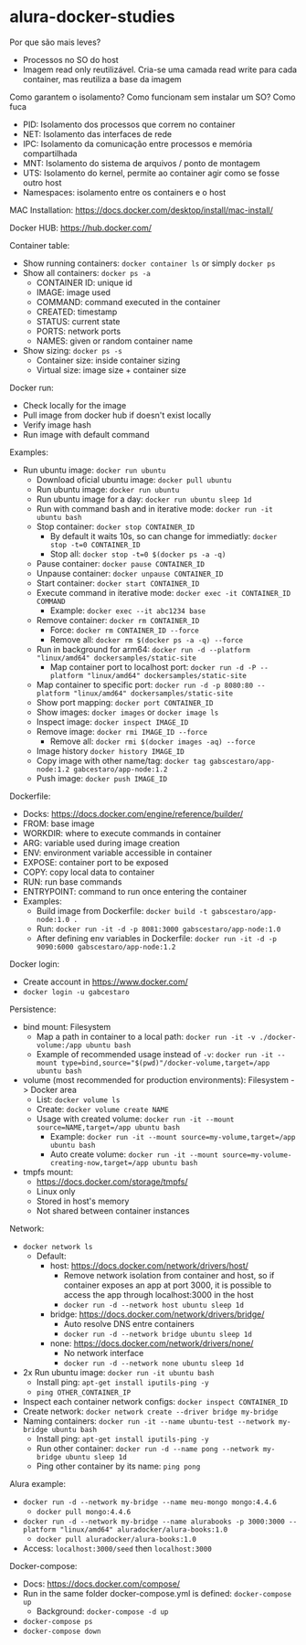 # alura-docker-studies

Por que são mais leves?
- Processos no SO do host
- Imagem read only reutilizável. Cria-se uma camada read write para cada container, mas reutiliza a base da imagem

Como garantem o isolamento? Como funcionam sem instalar um SO? Como fuca 

- PID: Isolamento dos processos que correm no container
- NET: Isolamento das interfaces de rede
- IPC: Isolamento da comunicação entre processos e memória compartilhada
- MNT: Isolamento do sistema de arquivos / ponto de montagem
- UTS: Isolamento do kernel, permite ao container agir como se fosse outro host
- Namespaces: isolamento entre os containers e o host

MAC Installation: https://docs.docker.com/desktop/install/mac-install/

Docker HUB: https://hub.docker.com/

Container table:
- Show running containers: ```docker container ls``` or simply ```docker ps```
- Show all containers: ```docker ps -a```
  - CONTAINER ID: unique id
  - IMAGE: image used
  - COMMAND: command executed in the container
  - CREATED: timestamp
  - STATUS: current state
  - PORTS: network ports
  - NAMES: given or random container name
- Show sizing: ```docker ps -s```
  - Container size: inside container sizing
  - Virtual size: image size + container size

Docker run:
- Check locally for the image
- Pull image from docker hub if doesn't exist locally
- Verify image hash
- Run image with default command

Examples:
- Run ubuntu image: ```docker run ubuntu```
  - Download oficial ubuntu image: ```docker pull ubuntu```
  - Run ubuntu image: ```docker run ubuntu```
  - Run ubuntu image for a day: ```docker run ubuntu sleep 1d```
  - Run with command bash and in iterative mode: ```docker run -it ubuntu bash```
  - Stop container: ```docker stop CONTAINER_ID```
    - By default it waits 10s, so can change for immediatly: ```docker stop -t=0 CONTAINER_ID```
    - Stop all: ```docker stop -t=0 $(docker ps -a -q)```
  - Pause container: ```docker pause CONTAINER_ID```
  - Unpause container: ```docker unpause CONTAINER_ID```
  - Start container: ```docker start CONTAINER_ID```
  - Execute command in iterative mode: ```docker exec -it CONTAINER_ID COMMAND```
    - Example: ```docker exec --it abc1234 base```
  - Remove container: ```docker rm CONTAINER_ID```
    - Force: ```docker rm CONTAINER_ID --force```
    - Remove all: ```docker rm $(docker ps -a -q) --force```
  - Run in background for arm64: ```docker run -d --platform "linux/amd64" dockersamples/static-site```
    - Map container port to localhost port: ```docker run -d -P --platform "linux/amd64" dockersamples/static-site```
  - Map container to specific port: ```docker run -d -p 8080:80 --platform "linux/amd64" dockersamples/static-site```
  - Show port mapping: ```docker port CONTAINER_ID```
  - Show images: ```docker images``` or ```docker image ls```
  - Inspect image: ```docker inspect IMAGE_ID```
  - Remove image: ```docker rmi IMAGE_ID --force```
    - Remove all: ```docker rmi $(docker images -aq) --force```
  - Image history ```docker history IMAGE_ID```
  - Copy image with other name/tag: ```docker tag gabscestaro/app-node:1.2 gabcestaro/app-node:1.2```
  - Push image: ```docker push IMAGE_ID```

Dockerfile:
  - Docks: https://docs.docker.com/engine/reference/builder/
  - FROM: base image
  - WORKDIR: where to execute commands in container
  - ARG: variable used during image creation
  - ENV: environment variable accessible in container
  - EXPOSE: container port to be exposed
  - COPY: copy local data to container
  - RUN: run base commands
  - ENTRYPOINT: command to run once entering the container
  - Examples:
    - Build image from Dockerfile: ```docker build -t gabscestaro/app-node:1.0 .```
    - Run: ```docker run -it -d -p 8081:3000 gabscestaro/app-node:1.0```
    - After defining env variables in Dockerfile: ```docker run -it -d -p 9090:6000 gabscestaro/app-node:1.2```

Docker login:
- Create account in https://www.docker.com/
- ```docker login -u gabcestaro```

Persistence:
- bind mount: Filesystem
  - Map a path in container to a local path: ```docker run -it -v ./docker-volume:/app ubuntu bash```
  - Example of recommended usage instead of ```-v```: ```docker run -it --mount type=bind,source="$(pwd)"/docker-volume,target=/app ubuntu bash```
- volume (most recommended for production environments): Filesystem -> Docker area
  - List: ```docker volume ls```
  - Create: ```docker volume create NAME```
  - Usage with created volume: ```docker run -it --mount source=NAME,target=/app ubuntu bash```
    - Example: ```docker run -it --mount source=my-volume,target=/app ubuntu bash```
    - Auto create volume: ```docker run -it --mount source=my-volume-creating-now,target=/app ubuntu bash```
- tmpfs mount:
  - https://docs.docker.com/storage/tmpfs/
  - Linux only
  - Stored in host's memory
  - Not shared between container instances

Network:
- ```docker network ls```
  - Default:
    - host: https://docs.docker.com/network/drivers/host/
      - Remove network isolation from container and host, so if container exposes an app at port 3000, it is possible to access the app through localhost:3000 in the host
      - ```docker run -d --network host ubuntu sleep 1d```
    - bridge: https://docs.docker.com/network/drivers/bridge/
      - Auto resolve DNS entre containers
      - ```docker run -d --network bridge ubuntu sleep 1d```
    - none: https://docs.docker.com/network/drivers/none/
      - No network interface
      - ```docker run -d --network none ubuntu sleep 1d```
- 2x Run ubuntu image: ```docker run -it ubuntu bash```
  - Install ping: ```apt-get install iputils-ping -y```
  - ```ping OTHER_CONTAINER_IP```
- Inspect each container network configs: ```docker inspect CONTAINER_ID```
- Create network: ```docker network create --driver bridge my-bridge```
- Naming containers: ```docker run -it --name ubuntu-test --network my-bridge ubuntu bash```
  - Install ping: ```apt-get install iputils-ping -y```
  - Run other container: ```docker run -d --name pong --network my-bridge ubuntu sleep 1d```
  - Ping other container by its name: ```ping pong```

Alura example:
- ```docker run -d --network my-bridge --name meu-mongo mongo:4.4.6```
  - ```docker pull mongo:4.4.6```
- ```docker run -d --network my-bridge --name alurabooks -p 3000:3000 --platform "linux/amd64" aluradocker/alura-books:1.0```
  - ```docker pull aluradocker/alura-books:1.0```
- Access: ```localhost:3000/seed``` then ```localhost:3000```

Docker-compose:
- Docs: https://docs.docker.com/compose/
- Run in the same folder docker-compose.yml is defined: ```docker-compose up```
  - Background: ```docker-compose -d up```
- ```docker-compose ps```
- ```docker-compose down```
